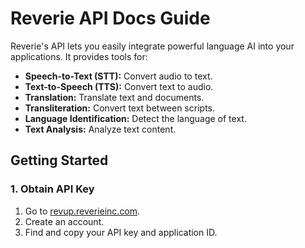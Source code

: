 # Reverie API Docs  Guide

Reverie's API lets you easily integrate powerful language AI into your applications. It provides tools for:

* **Speech-to-Text (STT):** Convert audio to text.
* **Text-to-Speech (TTS):** Convert text to audio.
* **Translation:** Translate text and documents.
* **Transliteration:** Convert text between scripts.
* **Language Identification:** Detect the language of text.
* **Text Analysis:** Analyze text content.

## Getting Started

### 1. Obtain API Key

1.  Go to [revup.reverieinc.com](https://revup.reverieinc.com).
2.  Create an account.
3.  Find and copy your API key and application ID.


